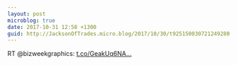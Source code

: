 ```yaml
---
layout: post
microblog: true
date: 2017-10-31 12:58 +1300
guid: http://JacksonOfTrades.micro.blog/2017/10/30/t925150030721249280.html
---
```

RT @bizweekgraphics: [t.co/GeakUq6NA...](https://t.co/GeakUq6NAv)
